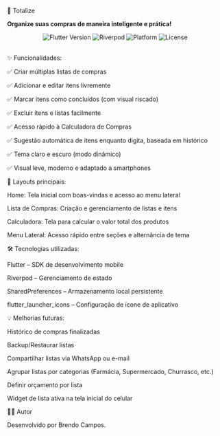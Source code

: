 🛒 Totalize

**Organize suas compras de maneira inteligente e prática!**

<div align="center"> <img src="https://img.shields.io/badge/Flutter-3.10-blue?logo=flutter" alt="Flutter Version" /> <img src="https://img.shields.io/badge/Riverpod-State%20Management-blueviolet?logo=riverpod" alt="Riverpod" /> <img src="https://img.shields.io/badge/Platform-Android%20%7C%20iOS-lightgrey" alt="Platform" /> <img src="https://img.shields.io/github/license/BrendoCampos/Market-List" alt="License" /> </div> <br>

✨ Funcionalidades:

✅ Criar múltiplas listas de compras

✅ Adicionar e editar itens livremente

✅ Marcar itens como concluídos (com visual riscado)

✅ Excluir itens e listas facilmente

✅ Acesso rápido à Calculadora de Compras

✅ Sugestão automática de itens enquanto digita, baseada em histórico

✅ Tema claro e escuro (modo dinâmico)

✅ Visual leve, moderno e adaptado a smartphones

📱 Layouts principais:

Home: Tela inicial com boas-vindas e acesso ao menu lateral

Lista de Compras: Criação e gerenciamento de listas e itens

Calculadora: Tela para calcular o valor total dos produtos

Menu Lateral: Acesso rápido entre seções e alternância de tema

🛠 Tecnologias utilizadas:

Flutter – SDK de desenvolvimento mobile

Riverpod – Gerenciamento de estado

SharedPreferences – Armazenamento local persistente

flutter_launcher_icons – Configuração de ícone de aplicativo

💡 Melhorias futuras:

Histórico de compras finalizadas

Backup/Restaurar listas

Compartilhar listas via WhatsApp ou e-mail

Agrupar listas por categorias (Farmácia, Supermercado, Churrasco, etc.)

Definir orçamento por lista

Widget de lista ativa na tela inicial do celular

👨‍💻 Autor

Desenvolvido por Brendo Campos.